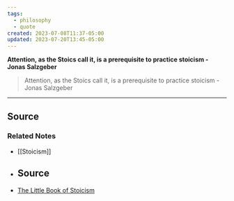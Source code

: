 ```yaml
---
tags:
  - philosophy
  - quote
created: 2023-07-08T11:37-05:00
updated: 2023-07-20T13:45-05:00
---
```

**Attention, as the Stoics call it, is a prerequisite to practice stoicism - Jonas Salzgeber**

> Attention, as the Stoics call it, is a prerequisite to practice stoicism - Jonas Salzgeber
> 

---

## Source

### Related Notes
- [[Stoicism]] 
- ## Source
- [The Little Book of Stoicism](https://books.google.com/books?id=X8SaDwAAQBAJ&pg=PT278&lpg=PT278&dq=attention+is+a+prerequisite+to+practice+stoicism&source=bl&ots=bZ7u_ylqpi&sig=ACfU3U0f4kwv10W44mTFnQGmMIzSf7YQaA&hl=en&sa=X&ved=2ahUKEwiF29D1_7roAhWDKs0KHRpZDl8Q6AEwAHoECAoQAQ#v=onepage&q=attention%20is%20a%20prerequisite%20to%20practice%20stoicism&f=false)
